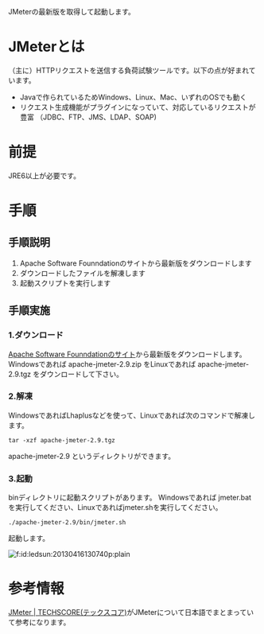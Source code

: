 JMeterの最新版を取得して起動します。

# JMeterとは
（主に）HTTPリクエストを送信する負荷試験ツールです。以下の点が好まれています。

+ Javaで作られているためWindows、Linux、Mac、いずれのOSでも動く
+ リクエスト生成機能がプラグインになっていて、対応しているリクエストが豊富
（JDBC、FTP、JMS、LDAP、SOAP)

# 前提

JRE6以上が必要です。

# 手順

## 手順説明
1. Apache Software Founndationのサイトから最新版をダウンロードします
2. ダウンロードしたファイルを解凍します
3. 起動スクリプトを実行します

## 手順実施
### 1.ダウンロード
[Apache Software Founndationのサイト](http://jmeter.apache.org/download_jmeter.cgi)から最新版をダウンロードします。
Windowsであれば apache-jmeter-2.9.zip をLinuxであれば apache-jmeter-2.9.tgz をダウンロードして下さい。

### 2.解凍
WindowsであればLhaplusなどを使って、Linuxであれば次のコマンドで解凍します。
```
tar -xzf apache-jmeter-2.9.tgz
```
apache-jmeter-2.9 というディレクトリができます。

### 3.起動
binディレクトリに起動スクリプトがあります。
Windowsであれば jmeter.bat を実行してください、Linuxであればjmeter.shを実行してください。

```
./apache-jmeter-2.9/bin/jmeter.sh
```
起動します。
<p><span itemscope itemtype="http://schema.org/Photograph"><img src="http://cdn-ak.f.st-hatena.com/images/fotolife/l/ledsun/20130416/20130416130740.png" alt="f:id:ledsun:20130416130740p:plain" title="f:id:ledsun:20130416130740p:plain" class="hatena-fotolife" itemprop="image"></span></p>

# 参考情報
[JMeter | TECHSCORE(テックスコア)](http://www.techscore.com/tech/Java/ApacheJakarta/JMeter/index/)がJMeterについて日本語でまとまっていて参考になります。
